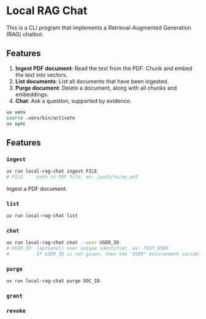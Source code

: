 # Local RAG Chat

This is a CLI program that implements a Retrieval-Augmented Generation (RAG) chatbot.

## Features

1. **Ingest PDF document**: Read the text from the PDF. Chunk and embed the text into vectors.
2. **List documents**: List all documents that have been ingested.
3. **Purge document**: Delete a document, along with all chunks and embeddings.
4. **Chat**: Ask a question, supported by evidence.

```bash
uv venv
source .venv/bin/activate
uv sync
```

## Features

### `ingest`

```bash
uv run local-rag-chat ingest FILE
# FILE     path to PDF file, ex: /path/to/my.pdf
```

Ingest a PDF document.

### `list`

```bash
uv run local-rag-chat list
```

### `chat`

```bash
uv run local-rag-chat chat --user USER_ID
# USER_ID  (optional) user unique identifier, ex: TEST_USER
#          If USER_ID is not given, then the "USER" environment variable is used.
```

### `purge`

```bash
uv run local-rag-chat purge DOC_ID
```

### `grant`

### `revoke`
